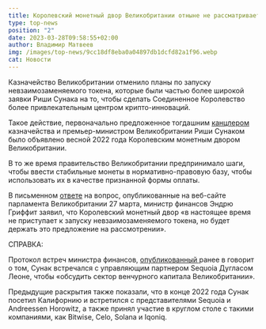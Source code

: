 ```yaml
---
title: Королевский монетный двор Великобритании отныне не рассматривает запуск NFT
type: top-news
position: "2"
date: 2023-03-28T09:58:55+02:00
author: Владимир Матвеев
img: /images/top-news/9cc18df8eba0a04897db1dcfd82a1f96.webp
cat: Новости
---
```

Казначейство Великобритании отменило планы по запуску невзаимозаменяемого токена, которые были частью более широкой заявки Риши Сунака на то, чтобы сделать Соединенное Королевство более привлекательным центром крипто-инноваций. 

Такое действие, первоначально предложенное тогдашним [канцлером](https://www.theblock.co/post/179331/uk-crypto-hub-and-official-nft-plans-could-be-back-on-as-sunak-wins-leadership) казначейства и премьер-министром Великобритании Риши Сунаком было объявлено весной 2022 года Королевским монетным двором Великобритании.

В то же время правительство Великобритании предпринимало шаги, чтобы ввести стабильные монеты в нормативно-правовую базу, чтобы использовать их в качестве признанной формы оплаты. 

В письменном [ответе](https://questions-statements.parliament.uk/written-questions/detail/2023-03-09/162176#) на вопрос, опубликованные на веб-сайте парламента Великобритании 27 марта, министр финансов Эндрю Гриффит заявил, что Королевский монетный двор «в настоящее время не приступает к запуску невзаимозаменяемого токена, но будет держать это предложение на рассмотрении». 

СПРАВКА:

Протокол встреч министра финансов, [опубликованный ](https://assets.publishing.service.gov.uk/government/uploads/system/uploads/attachment_data/file/1090828/Meetings_Ministerial_Transparency_Jan-March_2022.csv/preview)ранее в говорит о том, Сунак встречался с управляющим партнером Sequoia Дугласом Леоне, чтобы «обсудить сектор венчурного капитала Великобритании». 

Предыдущие раскрытия также показали, что в конце 2022 года Сунак посетил Калифорнию и встретился с представителями Sequoia и Andreessen Horowitz, а также принял участие в круглом столе с такими компаниями, как Bitwise, Celo, Solana и Iqoniq.